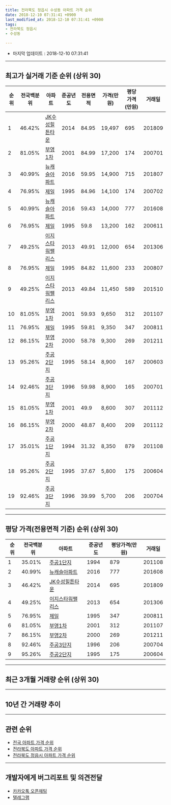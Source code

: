```yaml
---
title: 전라북도 정읍시 수성동 아파트 가격 순위
date: 2018-12-10 07:31:41 +0900
last_modified_at: 2018-12-10 07:31:41 +0900
tags:
- 전라북도 정읍시
- 수성동

---
```


* 마지막 업데이트 : 2018-12-10 07:31:41

---

## 최고가 실거래 기준 순위 (상위 30)


|순위|전국백분위|아파트|준공년도|전용면적|가격(만원)|평당가격(만원)|거래일|
|---|---|---|---|---|---|---|---|
|1|46.42%|[JK수성힐튼타운](https://search.naver.com/search.naver?query=%EC%A0%84%EB%9D%BC%EB%B6%81%EB%8F%84+%EC%A0%95%EC%9D%8D%EC%8B%9C+%EC%88%98%EC%84%B1%EB%8F%99+JK%EC%88%98%EC%84%B1%ED%9E%90%ED%8A%BC%ED%83%80%EC%9A%B4)|2014|84.95|19,497|695|201809|
|2|81.05%|[부영1차](https://search.naver.com/search.naver?query=%EC%A0%84%EB%9D%BC%EB%B6%81%EB%8F%84+%EC%A0%95%EC%9D%8D%EC%8B%9C+%EC%88%98%EC%84%B1%EB%8F%99+%EB%B6%80%EC%98%811%EC%B0%A8)|2001|84.99|17,200|174|200701|
|3|40.99%|[뉴캐슬아파트](https://search.naver.com/search.naver?query=%EC%A0%84%EB%9D%BC%EB%B6%81%EB%8F%84+%EC%A0%95%EC%9D%8D%EC%8B%9C+%EC%88%98%EC%84%B1%EB%8F%99+%EB%89%B4%EC%BA%90%EC%8A%AC%EC%95%84%ED%8C%8C%ED%8A%B8)|2016|59.95|14,900|715|201807|
|4|76.95%|[제일](https://search.naver.com/search.naver?query=%EC%A0%84%EB%9D%BC%EB%B6%81%EB%8F%84+%EC%A0%95%EC%9D%8D%EC%8B%9C+%EC%88%98%EC%84%B1%EB%8F%99+%EC%A0%9C%EC%9D%BC)|1995|84.96|14,100|174|200702|
|5|40.99%|[뉴캐슬아파트](https://search.naver.com/search.naver?query=%EC%A0%84%EB%9D%BC%EB%B6%81%EB%8F%84+%EC%A0%95%EC%9D%8D%EC%8B%9C+%EC%88%98%EC%84%B1%EB%8F%99+%EB%89%B4%EC%BA%90%EC%8A%AC%EC%95%84%ED%8C%8C%ED%8A%B8)|2016|59.43|14,000|777|201608|
|6|76.95%|[제일](https://search.naver.com/search.naver?query=%EC%A0%84%EB%9D%BC%EB%B6%81%EB%8F%84+%EC%A0%95%EC%9D%8D%EC%8B%9C+%EC%88%98%EC%84%B1%EB%8F%99+%EC%A0%9C%EC%9D%BC)|1995|59.8|13,200|162|200611|
|7|49.25%|[이지스타워팰리스](https://search.naver.com/search.naver?query=%EC%A0%84%EB%9D%BC%EB%B6%81%EB%8F%84+%EC%A0%95%EC%9D%8D%EC%8B%9C+%EC%88%98%EC%84%B1%EB%8F%99+%EC%9D%B4%EC%A7%80%EC%8A%A4%ED%83%80%EC%9B%8C%ED%8C%B0%EB%A6%AC%EC%8A%A4)|2013|49.91|12,000|654|201306|
|8|76.95%|[제일](https://search.naver.com/search.naver?query=%EC%A0%84%EB%9D%BC%EB%B6%81%EB%8F%84+%EC%A0%95%EC%9D%8D%EC%8B%9C+%EC%88%98%EC%84%B1%EB%8F%99+%EC%A0%9C%EC%9D%BC)|1995|84.82|11,600|233|200807|
|9|49.25%|[이지스타워팰리스](https://search.naver.com/search.naver?query=%EC%A0%84%EB%9D%BC%EB%B6%81%EB%8F%84+%EC%A0%95%EC%9D%8D%EC%8B%9C+%EC%88%98%EC%84%B1%EB%8F%99+%EC%9D%B4%EC%A7%80%EC%8A%A4%ED%83%80%EC%9B%8C%ED%8C%B0%EB%A6%AC%EC%8A%A4)|2013|49.84|11,450|589|201510|
|10|81.05%|[부영1차](https://search.naver.com/search.naver?query=%EC%A0%84%EB%9D%BC%EB%B6%81%EB%8F%84+%EC%A0%95%EC%9D%8D%EC%8B%9C+%EC%88%98%EC%84%B1%EB%8F%99+%EB%B6%80%EC%98%811%EC%B0%A8)|2001|59.93|9,650|312|201107|
|11|76.95%|[제일](https://search.naver.com/search.naver?query=%EC%A0%84%EB%9D%BC%EB%B6%81%EB%8F%84+%EC%A0%95%EC%9D%8D%EC%8B%9C+%EC%88%98%EC%84%B1%EB%8F%99+%EC%A0%9C%EC%9D%BC)|1995|59.81|9,350|347|200811|
|12|86.15%|[부영2차](https://search.naver.com/search.naver?query=%EC%A0%84%EB%9D%BC%EB%B6%81%EB%8F%84+%EC%A0%95%EC%9D%8D%EC%8B%9C+%EC%88%98%EC%84%B1%EB%8F%99+%EB%B6%80%EC%98%812%EC%B0%A8)|2000|58.78|9,300|269|201211|
|13|95.26%|[주공2단지](https://search.naver.com/search.naver?query=%EC%A0%84%EB%9D%BC%EB%B6%81%EB%8F%84+%EC%A0%95%EC%9D%8D%EC%8B%9C+%EC%88%98%EC%84%B1%EB%8F%99+%EC%A3%BC%EA%B3%B52%EB%8B%A8%EC%A7%80)|1995|58.14|8,900|167|200603|
|14|92.46%|[주공3단지](https://search.naver.com/search.naver?query=%EC%A0%84%EB%9D%BC%EB%B6%81%EB%8F%84+%EC%A0%95%EC%9D%8D%EC%8B%9C+%EC%88%98%EC%84%B1%EB%8F%99+%EC%A3%BC%EA%B3%B53%EB%8B%A8%EC%A7%80)|1996|59.98|8,900|165|200701|
|15|81.05%|[부영1차](https://search.naver.com/search.naver?query=%EC%A0%84%EB%9D%BC%EB%B6%81%EB%8F%84+%EC%A0%95%EC%9D%8D%EC%8B%9C+%EC%88%98%EC%84%B1%EB%8F%99+%EB%B6%80%EC%98%811%EC%B0%A8)|2001|49.9|8,600|307|201112|
|16|86.15%|[부영2차](https://search.naver.com/search.naver?query=%EC%A0%84%EB%9D%BC%EB%B6%81%EB%8F%84+%EC%A0%95%EC%9D%8D%EC%8B%9C+%EC%88%98%EC%84%B1%EB%8F%99+%EB%B6%80%EC%98%812%EC%B0%A8)|2000|48.87|8,400|209|201112|
|17|35.01%|[주공1단지](https://search.naver.com/search.naver?query=%EC%A0%84%EB%9D%BC%EB%B6%81%EB%8F%84+%EC%A0%95%EC%9D%8D%EC%8B%9C+%EC%88%98%EC%84%B1%EB%8F%99+%EC%A3%BC%EA%B3%B51%EB%8B%A8%EC%A7%80)|1994|31.32|8,350|879|201108|
|18|95.26%|[주공2단지](https://search.naver.com/search.naver?query=%EC%A0%84%EB%9D%BC%EB%B6%81%EB%8F%84+%EC%A0%95%EC%9D%8D%EC%8B%9C+%EC%88%98%EC%84%B1%EB%8F%99+%EC%A3%BC%EA%B3%B52%EB%8B%A8%EC%A7%80)|1995|37.67|5,800|175|200604|
|19|92.46%|[주공3단지](https://search.naver.com/search.naver?query=%EC%A0%84%EB%9D%BC%EB%B6%81%EB%8F%84+%EC%A0%95%EC%9D%8D%EC%8B%9C+%EC%88%98%EC%84%B1%EB%8F%99+%EC%A3%BC%EA%B3%B53%EB%8B%A8%EC%A7%80)|1996|39.99|5,700|206|200704|


---

## 평당 가격(전용면적 기준) 순위 (상위 30)


|순위|전국백분위|아파트|준공년도|평당가격(만원)|거래일|
|---|---|---|---|---|---|
|1|35.01%|[주공1단지](https://search.naver.com/search.naver?query=%EC%A0%84%EB%9D%BC%EB%B6%81%EB%8F%84+%EC%A0%95%EC%9D%8D%EC%8B%9C+%EC%88%98%EC%84%B1%EB%8F%99+%EC%A3%BC%EA%B3%B51%EB%8B%A8%EC%A7%80)|1994|879|201108|
|2|40.99%|[뉴캐슬아파트](https://search.naver.com/search.naver?query=%EC%A0%84%EB%9D%BC%EB%B6%81%EB%8F%84+%EC%A0%95%EC%9D%8D%EC%8B%9C+%EC%88%98%EC%84%B1%EB%8F%99+%EB%89%B4%EC%BA%90%EC%8A%AC%EC%95%84%ED%8C%8C%ED%8A%B8)|2016|777|201608|
|3|46.42%|[JK수성힐튼타운](https://search.naver.com/search.naver?query=%EC%A0%84%EB%9D%BC%EB%B6%81%EB%8F%84+%EC%A0%95%EC%9D%8D%EC%8B%9C+%EC%88%98%EC%84%B1%EB%8F%99+JK%EC%88%98%EC%84%B1%ED%9E%90%ED%8A%BC%ED%83%80%EC%9A%B4)|2014|695|201809|
|4|49.25%|[이지스타워팰리스](https://search.naver.com/search.naver?query=%EC%A0%84%EB%9D%BC%EB%B6%81%EB%8F%84+%EC%A0%95%EC%9D%8D%EC%8B%9C+%EC%88%98%EC%84%B1%EB%8F%99+%EC%9D%B4%EC%A7%80%EC%8A%A4%ED%83%80%EC%9B%8C%ED%8C%B0%EB%A6%AC%EC%8A%A4)|2013|654|201306|
|5|76.95%|[제일](https://search.naver.com/search.naver?query=%EC%A0%84%EB%9D%BC%EB%B6%81%EB%8F%84+%EC%A0%95%EC%9D%8D%EC%8B%9C+%EC%88%98%EC%84%B1%EB%8F%99+%EC%A0%9C%EC%9D%BC)|1995|347|200811|
|6|81.05%|[부영1차](https://search.naver.com/search.naver?query=%EC%A0%84%EB%9D%BC%EB%B6%81%EB%8F%84+%EC%A0%95%EC%9D%8D%EC%8B%9C+%EC%88%98%EC%84%B1%EB%8F%99+%EB%B6%80%EC%98%811%EC%B0%A8)|2001|312|201107|
|7|86.15%|[부영2차](https://search.naver.com/search.naver?query=%EC%A0%84%EB%9D%BC%EB%B6%81%EB%8F%84+%EC%A0%95%EC%9D%8D%EC%8B%9C+%EC%88%98%EC%84%B1%EB%8F%99+%EB%B6%80%EC%98%812%EC%B0%A8)|2000|269|201211|
|8|92.46%|[주공3단지](https://search.naver.com/search.naver?query=%EC%A0%84%EB%9D%BC%EB%B6%81%EB%8F%84+%EC%A0%95%EC%9D%8D%EC%8B%9C+%EC%88%98%EC%84%B1%EB%8F%99+%EC%A3%BC%EA%B3%B53%EB%8B%A8%EC%A7%80)|1996|206|200704|
|9|95.26%|[주공2단지](https://search.naver.com/search.naver?query=%EC%A0%84%EB%9D%BC%EB%B6%81%EB%8F%84+%EC%A0%95%EC%9D%8D%EC%8B%9C+%EC%88%98%EC%84%B1%EB%8F%99+%EC%A3%BC%EA%B3%B52%EB%8B%A8%EC%A7%80)|1995|175|200604|


---

## 최근 3개월 거래량 순위 (상위 30)


<div style="width:100%;">
    <canvas id="deal_count_ranking" height="250"></canvas>
</div>


<script>
new Chart(document.getElementById("deal_count_ranking"), {
    type: 'horizontalBar',
    data: {
        labels: ['부영1차', '부영2차', '주공2단지', '주공3단지', '제일', '뉴캐슬아파트'],
        datasets: [{
            label: '실거래 수',
            data: [11, 9, 8, 4, 2, 2],
            borderColor: "rgba(255, 0, 128, 1)",
            backgroundColor: "rgba(255, 0, 128, 0.5)",
            fill: false,
        }]
    },
    options: {
        responsive: true,
        title: {
            display: true,
            text: '최근 3개월 거래량 순위'
        },
        tooltips: {
            mode: 'index',
            intersect: false,
            callbacks: {
                title: function(tooltipItems, data) {
                    return "실거래 수:";
                },
                label: function(tooltipItem, data) {
                    return data.labels[tooltipItem.index] + ": " + tooltipItem.xLabel;
                }
            }
        },
        hover: {
            mode: 'nearest',
            intersect: true
        },
        scales: {
            xAxes: [{
                display: true,
                scaleLabel: {
                    display: true,
                    labelString: '실거래 수'
                },
                ticks: {
                    suggestedMin: 0,
                }
            }],
            yAxes: [{
                display: true,
                ticks: {
                    autoSkip: false,
                    callback: function(value, index, values) {
                        if (value.length > 15)
                            return value.substr(0, 13) + "...";
                        else
                            return value;
                    }
                },
                scaleLabel: {
                    display: false,
                }
            }]
        }
    }
});

</script>


---

## 10년 간 거래량 추이


<div style="width:100%;">
    <canvas id="deal_progress" height="250"></canvas>
</div>

<script>
new Chart(document.getElementById("deal_progress"), {
    type: 'line',
    data: {
        labels: ['200812','200901','200902','200903','200904','200905','200906','200907','200908','200909','200910','200911','200912','201001','201002','201003','201004','201005','201006','201007','201008','201009','201010','201011','201012','201101','201102','201103','201104','201105','201106','201107','201108','201109','201110','201111','201112','201201','201202','201203','201204','201205','201206','201207','201208','201209','201210','201211','201212','201301','201302','201303','201304','201305','201306','201307','201308','201309','201310','201311','201312','201401','201402','201403','201404','201405','201406','201407','201408','201409','201410','201411','201412','201501','201502','201503','201504','201505','201506','201507','201508','201509','201510','201511','201512','201601','201602','201603','201604','201605','201606','201607','201608','201609','201610','201611','201612','201701','201702','201703','201704','201705','201706','201707','201708','201709','201710','201711','201712','201801','201802','201803','201804','201805','201806','201807','201808','201809','201810','201811','201812'],
        datasets: [{
            label: '실거래 수',
            pointRadius: 1,
            data: [5, 7, 9, 16, 10, 10, 11, 7, 10, 10, 12, 8, 14, 7, 11, 9, 15, 8, 7, 6, 11, 13, 8, 11, 9, 9, 19, 17, 5, 14, 9, 12, 13, 17, 16, 15, 40, 9, 14, 11, 15, 9, 16, 6, 4, 8, 15, 13, 10, 16, 26, 28, 17, 26, 24, 22, 28, 22, 30, 22, 18, 31, 24, 25, 13, 16, 17, 20, 29, 38, 36, 20, 15, 24, 14, 35, 26, 19, 17, 14, 16, 19, 11, 14, 12, 20, 13, 21, 19, 13, 18, 18, 19, 12, 20, 19, 16, 26, 23, 27, 24, 35, 36, 30, 33, 23, 14, 20, 15, 15, 13, 26, 15, 25, 20, 24, 21, 20, 21, 14, 1],
            borderColor: "rgba(255, 201, 14, 1)",
            backgroundColor: "rgba(255, 201, 14, 0.5)",
            fill: true,
        }]
    },
    options: {
        responsive: true,
        title: {
            display: true,
            text: '10년간 거래량 추이'
        },
        tooltips: {
            mode: 'index',
            intersect: false,
        },
        hover: {
            mode: 'nearest',
            intersect: true
        },
        scales: {
            xAxes: [{
                display: true,
                scaleLabel: {
                    display: true,
                    labelString: '년/월'
                }
            }],
            yAxes: [{
                display: true,
                ticks: {
                    suggestedMin: 0,
                },
                scaleLabel: {
                    display: true,
                    labelString: '실거래 수'
                }
            }]
        }
    }
});

</script>


---

## 관련 순위

- [전국 아파트 가격 순위](https://inasie.github.io/apt-ranking/전국)
- [전라북도 아파트 가격 순위](https://inasie.github.io/apt-ranking/전라북도)
- [전라북도 정읍시 아파트 가격 순위](https://inasie.github.io/apt-ranking/전라북도-정읍시)


---

## 개발자에게 버그리포트 및 의견전달

- [카카오톡 오픈채팅](https://open.kakao.com/o/gLJUAP4)
- [텔레그램](https://t.me/inasie)

